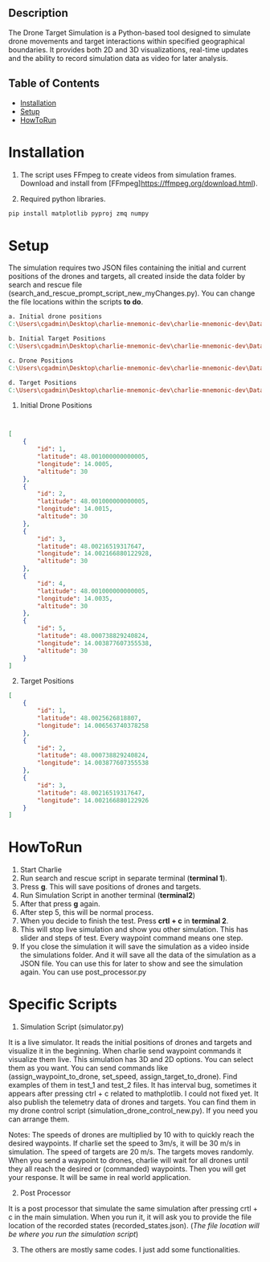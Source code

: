 ## Description 

The Drone Target Simulation is a Python-based tool designed to simulate drone movements and target interactions within specified geographical boundaries. It provides both 2D and 3D visualizations, real-time updates and the ability to record simulation data as video for later analysis.

## Table of Contents
- [Installation](#Installation)
- [Setup](#Setup)
- [HowToRun](#HowToRun)


#  Installation
1. The script uses FFmpeg to create videos from simulation frames. Download and install from [FFmpeg]https://ffmpeg.org/download.html). 

2. Required python libraries.

```bash 
pip install matplotlib pyproj zmq numpy
```
# Setup

The simulation requires two JSON files containing the initial and current positions of the drones and targets, all created inside the data folder by search and rescue file (search_and_rescue_prompt_script_new_myChanges.py). You can change the file locations within the scripts **to do**. 

```makefile
a. Initial drone positions
C:\Users\cgadmin\Desktop\charlie-mnemonic-dev\charlie-mnemonic-dev\Data\charlie_shared_data\initial_drone_pos.json

b. Initial Target Positions
C:\Users\cgadmin\Desktop\charlie-mnemonic-dev\charlie-mnemonic-dev\Data\other_data\initial_target_positions.json

c. Drone Positions
C:\Users\cgadmin\Desktop\charlie-mnemonic-dev\charlie-mnemonic-dev\Data\charlie_shared_data\drone_pos.json

d. Target Positions
C:\Users\cgadmin\Desktop\charlie-mnemonic-dev\charlie-mnemonic-dev\Data\other_data\initial_target_positions.json


```

1. Initial Drone Positions

```json


[
    {
        "id": 1,
        "latitude": 48.001000000000005,
        "longitude": 14.0005,
        "altitude": 30
    },
    {
        "id": 2,
        "latitude": 48.001000000000005,
        "longitude": 14.0015,
        "altitude": 30
    },
    {
        "id": 3,
        "latitude": 48.00216519317647,
        "longitude": 14.002166880122928,
        "altitude": 30
    },
    {
        "id": 4,
        "latitude": 48.001000000000005,
        "longitude": 14.0035,
        "altitude": 30
    },
    {
        "id": 5,
        "latitude": 48.000738829240824,
        "longitude": 14.003877607355538,
        "altitude": 30
    }
]

```

2. Target Positions

```json
[
    {
        "id": 1,
        "latitude": 48.0025626818807,
        "longitude": 14.006563740378258
    },
    {
        "id": 2,
        "latitude": 48.000738829240824,
        "longitude": 14.003877607355538
    },
    {
        "id": 3,
        "latitude": 48.00216519317647,
        "longitude": 14.002166880122926
    }
]
```
# HowToRun

1. Start Charlie
2. Run search and rescue script in separate terminal (**terminal 1**).  
3. Press **g**. This will save positions of drones and targets. 
4. Run Simulation Script in another terminal (**terminal2**)
5. After that press **g** again. 
6. After step 5, this will be normal process. 
7. When you decide to finish the test. Press **crtl + c** in **terminal 2**.
8. This will stop live simulation and show you other simulation. This has slider and steps of test. Every waypoint command means one step. 
9. If you close the simulation it will save the simulation as a video inside the simulations folder. And it will save all the data of the simulation as a JSON file. You can use this for later to show and see the simulation again. You can use post_processor.py 

# Specific Scripts

1. Simulation Script (simulator.py)

It is a live simulator. It reads the initial positions of drones and targets and visualize it in the beginning. When charlie send waypoint commands it visualize them live. This simulation has 3D and 2D options. You can select them as you want. You can send commands like (assign_waypoint_to_drone, set_speed, assign_target_to_drone). Find examples of them in test_1 and test_2 files. It has interval bug, sometimes it appears after pressing ctrl + c related to mathplotlib. I could not fixed yet. It also publish the telemetry data of drones and targets. You can find them in my drone control script (simulation_drone_control_new.py). If you need you can arrange them.

Notes: The speeds of drones are multiplied by 10 with to quickly reach the desired waypoints. If charlie set the speed to 3m/s, it will be 30 m/s in simulation. The speed of targets are 20 m/s. The targets moves randomly. When you send a waypoint to drones, charlie will wait for all drones until they all reach the desired or (commanded) waypoints. Then you will get your response. It will be same in real world application.

2. Post Processor

It is a post processor that simulate the same simulation after pressing crtl + c in the main simulation. When you run it, it will ask you to provide the file location of the recorded states (recorded_states.json). (*The file location will be where you run the simulation script*)

3. The others are mostly same codes. I just add some functionalities.





